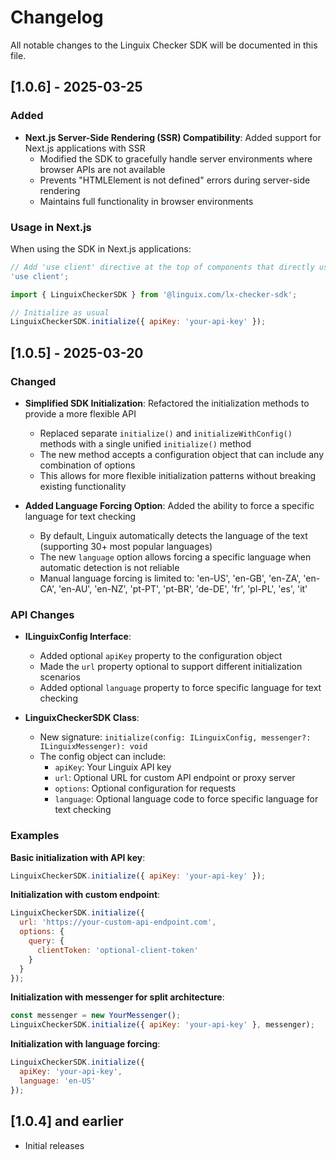 # Changelog

All notable changes to the Linguix Checker SDK will be documented in this file.

## [1.0.6] - 2025-03-25

### Added

- **Next.js Server-Side Rendering (SSR) Compatibility**: Added support for Next.js applications with SSR
  - Modified the SDK to gracefully handle server environments where browser APIs are not available
  - Prevents "HTMLElement is not defined" errors during server-side rendering
  - Maintains full functionality in browser environments

### Usage in Next.js

When using the SDK in Next.js applications:

```javascript
// Add 'use client' directive at the top of components that directly use the SDK
'use client';

import { LinguixCheckerSDK } from '@linguix.com/lx-checker-sdk';

// Initialize as usual
LinguixCheckerSDK.initialize({ apiKey: 'your-api-key' });
```

## [1.0.5] - 2025-03-20

### Changed

- **Simplified SDK Initialization**: Refactored the initialization methods to provide a more flexible API
  - Replaced separate `initialize()` and `initializeWithConfig()` methods with a single unified `initialize()` method
  - The new method accepts a configuration object that can include any combination of options
  - This allows for more flexible initialization patterns without breaking existing functionality

- **Added Language Forcing Option**: Added the ability to force a specific language for text checking
  - By default, Linguix automatically detects the language of the text (supporting 30+ most popular languages)
  - The new `language` option allows forcing a specific language when automatic detection is not reliable
  - Manual language forcing is limited to: 'en-US', 'en-GB', 'en-ZA', 'en-CA', 'en-AU', 'en-NZ', 'pt-PT', 'pt-BR', 'de-DE', 'fr', 'pl-PL', 'es', 'it'

### API Changes

- **ILinguixConfig Interface**:
  - Added optional `apiKey` property to the configuration object
  - Made the `url` property optional to support different initialization scenarios
  - Added optional `language` property to force specific language for text checking

- **LinguixCheckerSDK Class**:
  - New signature: `initialize(config: ILinguixConfig, messenger?: ILinguixMessenger): void`
  - The config object can include:
    - `apiKey`: Your Linguix API key
    - `url`: Optional URL for custom API endpoint or proxy server
    - `options`: Optional configuration for requests
    - `language`: Optional language code to force specific language for text checking

### Examples

**Basic initialization with API key**:
```javascript
LinguixCheckerSDK.initialize({ apiKey: 'your-api-key' });
```

**Initialization with custom endpoint**:
```javascript
LinguixCheckerSDK.initialize({
  url: 'https://your-custom-api-endpoint.com',
  options: {
    query: {
      clientToken: 'optional-client-token'
    }
  }
});
```

**Initialization with messenger for split architecture**:
```javascript
const messenger = new YourMessenger();
LinguixCheckerSDK.initialize({ apiKey: 'your-api-key' }, messenger);
```

**Initialization with language forcing**:
```javascript
LinguixCheckerSDK.initialize({
  apiKey: 'your-api-key',
  language: 'en-US'
});
```

## [1.0.4] and earlier

- Initial releases
